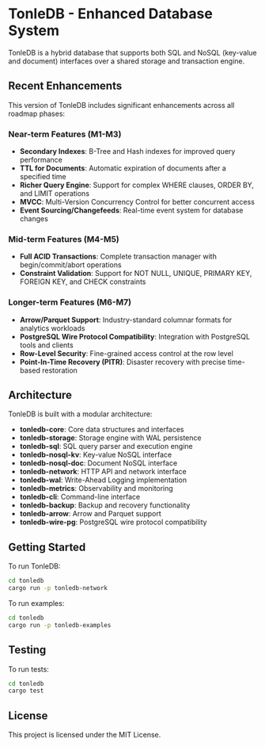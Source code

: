 # TonleDB - Enhanced Database System

TonleDB is a hybrid database that supports both SQL and NoSQL (key-value and document) interfaces over a shared storage and transaction engine.

## Recent Enhancements

This version of TonleDB includes significant enhancements across all roadmap phases:

### Near-term Features (M1-M3)
- **Secondary Indexes**: B-Tree and Hash indexes for improved query performance
- **TTL for Documents**: Automatic expiration of documents after a specified time
- **Richer Query Engine**: Support for complex WHERE clauses, ORDER BY, and LIMIT operations
- **MVCC**: Multi-Version Concurrency Control for better concurrent access
- **Event Sourcing/Changefeeds**: Real-time event system for database changes

### Mid-term Features (M4-M5)
- **Full ACID Transactions**: Complete transaction manager with begin/commit/abort operations
- **Constraint Validation**: Support for NOT NULL, UNIQUE, PRIMARY KEY, FOREIGN KEY, and CHECK constraints

### Longer-term Features (M6-M7)
- **Arrow/Parquet Support**: Industry-standard columnar formats for analytics workloads
- **PostgreSQL Wire Protocol Compatibility**: Integration with PostgreSQL tools and clients
- **Row-Level Security**: Fine-grained access control at the row level
- **Point-In-Time Recovery (PITR)**: Disaster recovery with precise time-based restoration

## Architecture

TonleDB is built with a modular architecture:

- **tonledb-core**: Core data structures and interfaces
- **tonledb-storage**: Storage engine with WAL persistence
- **tonledb-sql**: SQL query parser and execution engine
- **tonledb-nosql-kv**: Key-value NoSQL interface
- **tonledb-nosql-doc**: Document NoSQL interface
- **tonledb-network**: HTTP API and network interface
- **tonledb-wal**: Write-Ahead Logging implementation
- **tonledb-metrics**: Observability and monitoring
- **tonledb-cli**: Command-line interface
- **tonledb-backup**: Backup and recovery functionality
- **tonledb-arrow**: Arrow and Parquet support
- **tonledb-wire-pg**: PostgreSQL wire protocol compatibility

## Getting Started

To run TonleDB:

```bash
cd tonledb
cargo run -p tonledb-network
```

To run examples:

```bash
cd tonledb
cargo run -p tonledb-examples
```

## Testing

To run tests:

```bash
cd tonledb
cargo test
```

## License

This project is licensed under the MIT License.
